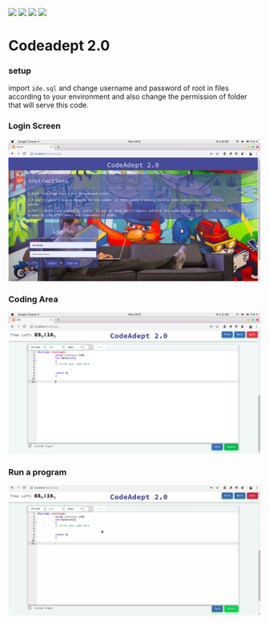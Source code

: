 ![](https://img.shields.io/badge/Os-Linux-blue.svg)  ![](https://img.shields.io/badge/Tested%20on-Ubuntu-orange.svg) ![](https://img.shields.io/badge/libraries_used-Ace%20Bootstrap_SweetAlert-brightgreen.svg) [![](https://img.shields.io/badge/license-WTFPL-blue.svg)](http://www.wtfpl.net/)
# Codeadept 2.0

### setup
import `ide.sql` and change username and password of root in files according to your environment and also change the permission of folder that will serve this code.
### Login Screen
![](ui.png)

### Coding Area
![](coding_area.png)

### Run a program
![](output.gif)
